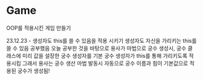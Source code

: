 # Game
OOP를 적용시킨 게임 만들기

23.12.23 - 생성자도 this를 쓸 수 있음을 적용 시키기
생성자도 자신을 가리키는 this를 쓸 수 있음 공부했음
오늘 공부한 것을 바탕으로 용사가 마법으로 궁수 생성시, 궁수 클래스에 미리 값을 설장한 궁수 생성자를 기본 궁수 생성자가 this를 통해 가리키도록 적용시킴
그래서 용사는 궁수 생산 마법 발동시 자동으로 궁수 이름과 힘이 기본값으로 적용된 궁수가 생성됨! 




